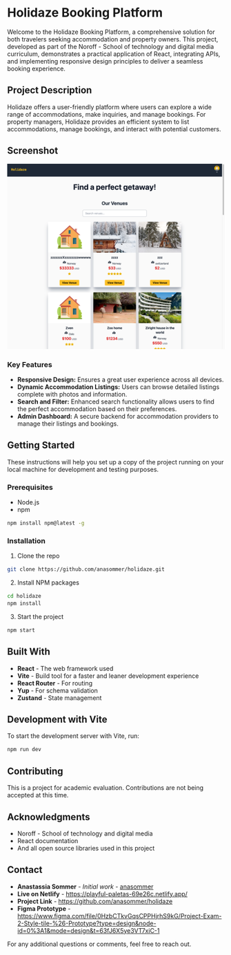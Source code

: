 # Holidaze Booking Platform

Welcome to the Holidaze Booking Platform, a comprehensive solution for both travelers seeking accommodation and property owners. This project, developed as part of the Noroff - School of technology and digital media curriculum, demonstrates a practical application of React, integrating APIs, and implementing responsive design principles to deliver a seamless booking experience.

## Project Description

Holidaze offers a user-friendly platform where users can explore a wide range of accommodations, make inquiries, and manage bookings. For property managers, Holidaze provides an efficient system to list accommodations, manage bookings, and interact with potential customers.

## Screenshot

![Screenshot of the project](/Holidaze.png)

### Key Features

- **Responsive Design:** Ensures a great user experience across all devices.
- **Dynamic Accommodation Listings:** Users can browse detailed listings complete with photos and information.
- **Search and Filter:** Enhanced search functionality allows users to find the perfect accommodation based on their preferences.
- **Admin Dashboard:** A secure backend for accommodation providers to manage their listings and bookings.

## Getting Started

These instructions will help you set up a copy of the project running on your local machine for development and testing purposes.

### Prerequisites

- Node.js
- npm

```bash
npm install npm@latest -g
```

### Installation

1. Clone the repo

```bash
git clone https://github.com/anasommer/holidaze.git
```

2. Install NPM packages

```bash
cd holidaze
npm install
```

3. Start the project

```bash
npm start
```

## Built With

- **React** - The web framework used
- **Vite** - Build tool for a faster and leaner development experience
- **React Router** - For routing
- **Yup** - For schema validation
- **Zustand** - State management

## Development with Vite

To start the development server with Vite, run:

```bash
npm run dev
```

## Contributing

This is a project for academic evaluation. Contributions are not being accepted at this time.

## Acknowledgments

- Noroff - School of technology and digital media
- React documentation
- And all open source libraries used in this project

## Contact

- **Anastassia Sommer** - _Initial work_ - [anasommer](https://github.com/anasommer)
- **Live on Netlify** - https://playful-paletas-69e26c.netlify.app/
- **Project Link** - https://github.com/anasommer/holidaze
- **Figma Prototype** - https://www.figma.com/file/0HzbCTkvGqsCPPHjrhS9kG/Project-Exam-2-Style-tile-%26-Prototype?type=design&node-id=0%3A1&mode=design&t=63fJ6X5ye3VT7xiC-1

For any additional questions or comments, feel free to reach out.
